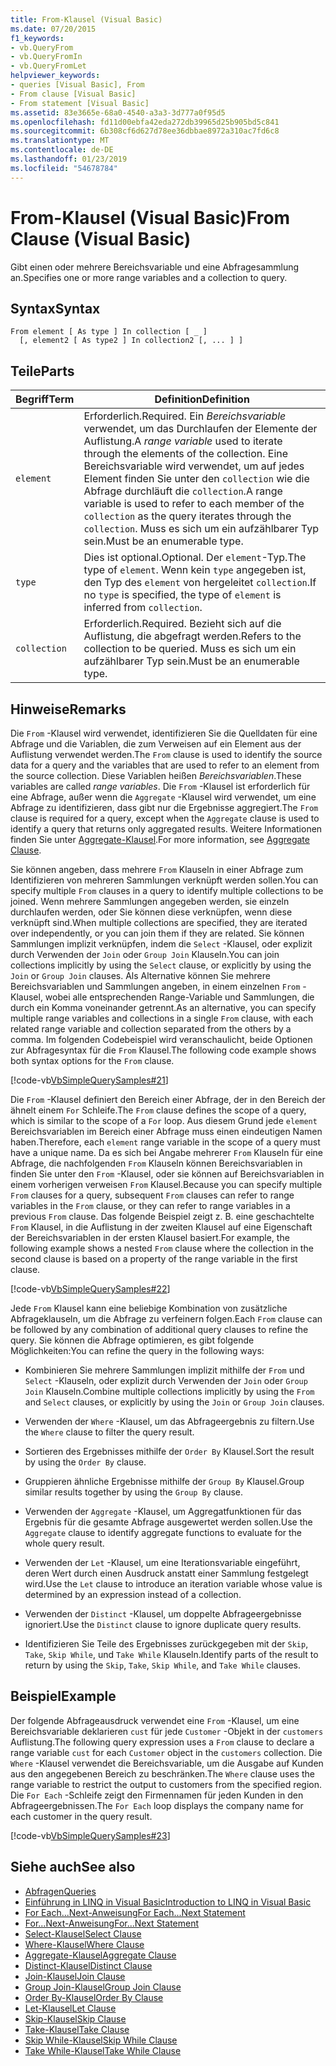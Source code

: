 ```yaml
---
title: From-Klausel (Visual Basic)
ms.date: 07/20/2015
f1_keywords:
- vb.QueryFrom
- vb.QueryFromIn
- vb.QueryFromLet
helpviewer_keywords:
- queries [Visual Basic], From
- From clause [Visual Basic]
- From statement [Visual Basic]
ms.assetid: 83e3665e-68a0-4540-a3a3-3d777a0f95d5
ms.openlocfilehash: fd11d00ebfa42eda272db39965d25b905bd5c841
ms.sourcegitcommit: 6b308cf6d627d78ee36dbbae8972a310ac7fd6c8
ms.translationtype: MT
ms.contentlocale: de-DE
ms.lasthandoff: 01/23/2019
ms.locfileid: "54678784"
---
```

# <a name="from-clause-visual-basic"></a><span data-ttu-id="80c17-102">From-Klausel (Visual Basic)</span><span class="sxs-lookup"><span data-stu-id="80c17-102">From Clause (Visual Basic)</span></span>
<span data-ttu-id="80c17-103">Gibt einen oder mehrere Bereichsvariable und eine Abfragesammlung an.</span><span class="sxs-lookup"><span data-stu-id="80c17-103">Specifies one or more range variables and a collection to query.</span></span>  
  
## <a name="syntax"></a><span data-ttu-id="80c17-104">Syntax</span><span class="sxs-lookup"><span data-stu-id="80c17-104">Syntax</span></span>  
  
```  
From element [ As type ] In collection [ _ ]  
  [, element2 [ As type2 ] In collection2 [, ... ] ]  
```  
  
## <a name="parts"></a><span data-ttu-id="80c17-105">Teile</span><span class="sxs-lookup"><span data-stu-id="80c17-105">Parts</span></span>  
  
|<span data-ttu-id="80c17-106">Begriff</span><span class="sxs-lookup"><span data-stu-id="80c17-106">Term</span></span>|<span data-ttu-id="80c17-107">Definition</span><span class="sxs-lookup"><span data-stu-id="80c17-107">Definition</span></span>|  
|---|---|  
|`element`|<span data-ttu-id="80c17-108">Erforderlich.</span><span class="sxs-lookup"><span data-stu-id="80c17-108">Required.</span></span> <span data-ttu-id="80c17-109">Ein *Bereichsvariable* verwendet, um das Durchlaufen der Elemente der Auflistung.</span><span class="sxs-lookup"><span data-stu-id="80c17-109">A *range variable* used to iterate through the elements of the collection.</span></span> <span data-ttu-id="80c17-110">Eine Bereichsvariable wird verwendet, um auf jedes Element finden Sie unter den `collection` wie die Abfrage durchläuft die `collection`.</span><span class="sxs-lookup"><span data-stu-id="80c17-110">A range variable is used to refer to each member of the `collection` as the query iterates through the `collection`.</span></span> <span data-ttu-id="80c17-111">Muss es sich um ein aufzählbarer Typ sein.</span><span class="sxs-lookup"><span data-stu-id="80c17-111">Must be an enumerable type.</span></span>|  
|`type`|<span data-ttu-id="80c17-112">Dies ist optional.</span><span class="sxs-lookup"><span data-stu-id="80c17-112">Optional.</span></span> <span data-ttu-id="80c17-113">Der `element`-Typ.</span><span class="sxs-lookup"><span data-stu-id="80c17-113">The type of `element`.</span></span> <span data-ttu-id="80c17-114">Wenn kein `type` angegeben ist, den Typ des `element` von hergeleitet `collection`.</span><span class="sxs-lookup"><span data-stu-id="80c17-114">If no `type` is specified, the type of `element` is inferred from `collection`.</span></span>|  
|`collection`|<span data-ttu-id="80c17-115">Erforderlich.</span><span class="sxs-lookup"><span data-stu-id="80c17-115">Required.</span></span> <span data-ttu-id="80c17-116">Bezieht sich auf die Auflistung, die abgefragt werden.</span><span class="sxs-lookup"><span data-stu-id="80c17-116">Refers to the collection to be queried.</span></span> <span data-ttu-id="80c17-117">Muss es sich um ein aufzählbarer Typ sein.</span><span class="sxs-lookup"><span data-stu-id="80c17-117">Must be an enumerable type.</span></span>|  
  
## <a name="remarks"></a><span data-ttu-id="80c17-118">Hinweise</span><span class="sxs-lookup"><span data-stu-id="80c17-118">Remarks</span></span>  
 <span data-ttu-id="80c17-119">Die `From` -Klausel wird verwendet, identifizieren Sie die Quelldaten für eine Abfrage und die Variablen, die zum Verweisen auf ein Element aus der Auflistung verwendet werden.</span><span class="sxs-lookup"><span data-stu-id="80c17-119">The `From` clause is used to identify the source data for a query and the variables that are used to refer to an element from the source collection.</span></span> <span data-ttu-id="80c17-120">Diese Variablen heißen *Bereichsvariablen*.</span><span class="sxs-lookup"><span data-stu-id="80c17-120">These variables are called *range variables*.</span></span> <span data-ttu-id="80c17-121">Die `From` -Klausel ist erforderlich für eine Abfrage, außer wenn die `Aggregate` -Klausel wird verwendet, um eine Abfrage zu identifizieren, dass gibt nur die Ergebnisse aggregiert.</span><span class="sxs-lookup"><span data-stu-id="80c17-121">The `From` clause is required for a query, except when the `Aggregate` clause is used to identify a query that returns only aggregated results.</span></span> <span data-ttu-id="80c17-122">Weitere Informationen finden Sie unter [Aggregate-Klausel](../../../visual-basic/language-reference/queries/aggregate-clause.md).</span><span class="sxs-lookup"><span data-stu-id="80c17-122">For more information, see [Aggregate Clause](../../../visual-basic/language-reference/queries/aggregate-clause.md).</span></span>  
  
 <span data-ttu-id="80c17-123">Sie können angeben, dass mehrere `From` Klauseln in einer Abfrage zum Identifizieren von mehreren Sammlungen verknüpft werden sollen.</span><span class="sxs-lookup"><span data-stu-id="80c17-123">You can specify multiple `From` clauses in a query to identify multiple collections to be joined.</span></span> <span data-ttu-id="80c17-124">Wenn mehrere Sammlungen angegeben werden, sie einzeln durchlaufen werden, oder Sie können diese verknüpfen, wenn diese verknüpft sind.</span><span class="sxs-lookup"><span data-stu-id="80c17-124">When multiple collections are specified, they are iterated over independently, or you can join them if they are related.</span></span> <span data-ttu-id="80c17-125">Sie können Sammlungen implizit verknüpfen, indem die `Select` -Klausel, oder explizit durch Verwenden der `Join` oder `Group Join` Klauseln.</span><span class="sxs-lookup"><span data-stu-id="80c17-125">You can join collections implicitly by using the `Select` clause, or explicitly by using the `Join` or `Group Join` clauses.</span></span> <span data-ttu-id="80c17-126">Als Alternative können Sie mehrere Bereichsvariablen und Sammlungen angeben, in einem einzelnen `From` -Klausel, wobei alle entsprechenden Range-Variable und Sammlungen, die durch ein Komma voneinander getrennt.</span><span class="sxs-lookup"><span data-stu-id="80c17-126">As an alternative, you can specify multiple range variables and collections in a single `From` clause, with each related range variable and collection separated from the others by a comma.</span></span> <span data-ttu-id="80c17-127">Im folgenden Codebeispiel wird veranschaulicht, beide Optionen zur Abfragesyntax für die `From` Klausel.</span><span class="sxs-lookup"><span data-stu-id="80c17-127">The following code example shows both syntax options for the `From` clause.</span></span>  
  
 [!code-vb[VbSimpleQuerySamples#21](../../../visual-basic/language-reference/queries/codesnippet/VisualBasic/from-clause_1.vb)]  
  
 <span data-ttu-id="80c17-128">Die `From` -Klausel definiert den Bereich einer Abfrage, der in den Bereich der ähnelt einem `For` Schleife.</span><span class="sxs-lookup"><span data-stu-id="80c17-128">The `From` clause defines the scope of a query, which is similar to the scope of a `For` loop.</span></span> <span data-ttu-id="80c17-129">Aus diesem Grund jede `element` Bereichsvariablen im Bereich einer Abfrage muss einen eindeutigen Namen haben.</span><span class="sxs-lookup"><span data-stu-id="80c17-129">Therefore, each `element` range variable in the scope of a query must have a unique name.</span></span> <span data-ttu-id="80c17-130">Da es sich bei Angabe mehrerer `From` Klauseln für eine Abfrage, die nachfolgenden `From` Klauseln können Bereichsvariablen in finden Sie unter den `From` -Klausel, oder sie können auf Bereichsvariablen in einem vorherigen verweisen `From` Klausel.</span><span class="sxs-lookup"><span data-stu-id="80c17-130">Because you can specify multiple `From` clauses for a query, subsequent `From` clauses can refer to range variables in the `From` clause, or they can refer to range variables in a previous `From` clause.</span></span> <span data-ttu-id="80c17-131">Das folgende Beispiel zeigt z. B. eine geschachtelte `From` Klausel, in die Auflistung in der zweiten Klausel auf eine Eigenschaft der Bereichsvariablen in der ersten Klausel basiert.</span><span class="sxs-lookup"><span data-stu-id="80c17-131">For example, the following example shows a nested `From` clause where the collection in the second clause is based on a property of the range variable in the first clause.</span></span>  
  
 [!code-vb[VbSimpleQuerySamples#22](../../../visual-basic/language-reference/queries/codesnippet/VisualBasic/from-clause_2.vb)]  
  
 <span data-ttu-id="80c17-132">Jede `From` Klausel kann eine beliebige Kombination von zusätzliche Abfrageklauseln, um die Abfrage zu verfeinern folgen.</span><span class="sxs-lookup"><span data-stu-id="80c17-132">Each `From` clause can be followed by any combination of additional query clauses to refine the query.</span></span> <span data-ttu-id="80c17-133">Sie können die Abfrage optimieren, es gibt folgende Möglichkeiten:</span><span class="sxs-lookup"><span data-stu-id="80c17-133">You can refine the query in the following ways:</span></span>  
  
-   <span data-ttu-id="80c17-134">Kombinieren Sie mehrere Sammlungen implizit mithilfe der `From` und `Select` -Klauseln, oder explizit durch Verwenden der `Join` oder `Group Join` Klauseln.</span><span class="sxs-lookup"><span data-stu-id="80c17-134">Combine multiple collections implicitly by using the `From` and `Select` clauses, or explicitly by using the `Join` or `Group Join` clauses.</span></span>  
  
-   <span data-ttu-id="80c17-135">Verwenden der `Where` -Klausel, um das Abfrageergebnis zu filtern.</span><span class="sxs-lookup"><span data-stu-id="80c17-135">Use the `Where` clause to filter the query result.</span></span>  
  
-   <span data-ttu-id="80c17-136">Sortieren des Ergebnisses mithilfe der `Order By` Klausel.</span><span class="sxs-lookup"><span data-stu-id="80c17-136">Sort the result by using the `Order By` clause.</span></span>  
  
-   <span data-ttu-id="80c17-137">Gruppieren ähnliche Ergebnisse mithilfe der `Group By` Klausel.</span><span class="sxs-lookup"><span data-stu-id="80c17-137">Group similar results together by using the `Group By` clause.</span></span>  
  
-   <span data-ttu-id="80c17-138">Verwenden der `Aggregate` -Klausel, um Aggregatfunktionen für das Ergebnis für die gesamte Abfrage ausgewertet werden sollen.</span><span class="sxs-lookup"><span data-stu-id="80c17-138">Use the `Aggregate` clause to identify aggregate functions to evaluate for the whole query result.</span></span>  
  
-   <span data-ttu-id="80c17-139">Verwenden der `Let` -Klausel, um eine Iterationsvariable eingeführt, deren Wert durch einen Ausdruck anstatt einer Sammlung festgelegt wird.</span><span class="sxs-lookup"><span data-stu-id="80c17-139">Use the `Let` clause to introduce an iteration variable whose value is determined by an expression instead of a collection.</span></span>  
  
-   <span data-ttu-id="80c17-140">Verwenden der `Distinct` -Klausel, um doppelte Abfrageergebnisse ignoriert.</span><span class="sxs-lookup"><span data-stu-id="80c17-140">Use the `Distinct` clause to ignore duplicate query results.</span></span>  
  
-   <span data-ttu-id="80c17-141">Identifizieren Sie Teile des Ergebnisses zurückgegeben mit der `Skip`, `Take`, `Skip While`, und `Take While` Klauseln.</span><span class="sxs-lookup"><span data-stu-id="80c17-141">Identify parts of the result to return by using the `Skip`, `Take`, `Skip While`, and `Take While` clauses.</span></span>  
  
## <a name="example"></a><span data-ttu-id="80c17-142">Beispiel</span><span class="sxs-lookup"><span data-stu-id="80c17-142">Example</span></span>  
 <span data-ttu-id="80c17-143">Der folgende Abfrageausdruck verwendet eine `From` -Klausel, um eine Bereichsvariable deklarieren `cust` für jede `Customer` -Objekt in der `customers` Auflistung.</span><span class="sxs-lookup"><span data-stu-id="80c17-143">The following query expression uses a `From` clause to declare a range variable `cust` for each `Customer` object in the `customers` collection.</span></span> <span data-ttu-id="80c17-144">Die `Where` -Klausel verwendet die Bereichsvariable, um die Ausgabe auf Kunden aus den angegebenen Bereich zu beschränken.</span><span class="sxs-lookup"><span data-stu-id="80c17-144">The `Where` clause uses the range variable to restrict the output to customers from the specified region.</span></span> <span data-ttu-id="80c17-145">Die `For Each` -Schleife zeigt den Firmennamen für jeden Kunden in den Abfrageergebnissen.</span><span class="sxs-lookup"><span data-stu-id="80c17-145">The `For Each` loop displays the company name for each customer in the query result.</span></span>  
  
 [!code-vb[VbSimpleQuerySamples#23](../../../visual-basic/language-reference/queries/codesnippet/VisualBasic/from-clause_3.vb)]  
  
## <a name="see-also"></a><span data-ttu-id="80c17-146">Siehe auch</span><span class="sxs-lookup"><span data-stu-id="80c17-146">See also</span></span>
- [<span data-ttu-id="80c17-147">Abfragen</span><span class="sxs-lookup"><span data-stu-id="80c17-147">Queries</span></span>](../../../visual-basic/language-reference/queries/index.md)
- [<span data-ttu-id="80c17-148">Einführung in LINQ in Visual Basic</span><span class="sxs-lookup"><span data-stu-id="80c17-148">Introduction to LINQ in Visual Basic</span></span>](../../../visual-basic/programming-guide/language-features/linq/introduction-to-linq.md)
- [<span data-ttu-id="80c17-149">For Each...Next-Anweisung</span><span class="sxs-lookup"><span data-stu-id="80c17-149">For Each...Next Statement</span></span>](../../../visual-basic/language-reference/statements/for-each-next-statement.md)
- [<span data-ttu-id="80c17-150">For...Next-Anweisung</span><span class="sxs-lookup"><span data-stu-id="80c17-150">For...Next Statement</span></span>](../../../visual-basic/language-reference/statements/for-next-statement.md)
- [<span data-ttu-id="80c17-151">Select-Klausel</span><span class="sxs-lookup"><span data-stu-id="80c17-151">Select Clause</span></span>](../../../visual-basic/language-reference/queries/select-clause.md)
- [<span data-ttu-id="80c17-152">Where-Klausel</span><span class="sxs-lookup"><span data-stu-id="80c17-152">Where Clause</span></span>](../../../visual-basic/language-reference/queries/where-clause.md)
- [<span data-ttu-id="80c17-153">Aggregate-Klausel</span><span class="sxs-lookup"><span data-stu-id="80c17-153">Aggregate Clause</span></span>](../../../visual-basic/language-reference/queries/aggregate-clause.md)
- [<span data-ttu-id="80c17-154">Distinct-Klausel</span><span class="sxs-lookup"><span data-stu-id="80c17-154">Distinct Clause</span></span>](../../../visual-basic/language-reference/queries/distinct-clause.md)
- [<span data-ttu-id="80c17-155">Join-Klausel</span><span class="sxs-lookup"><span data-stu-id="80c17-155">Join Clause</span></span>](../../../visual-basic/language-reference/queries/join-clause.md)
- [<span data-ttu-id="80c17-156">Group Join-Klausel</span><span class="sxs-lookup"><span data-stu-id="80c17-156">Group Join Clause</span></span>](../../../visual-basic/language-reference/queries/group-join-clause.md)
- [<span data-ttu-id="80c17-157">Order By-Klausel</span><span class="sxs-lookup"><span data-stu-id="80c17-157">Order By Clause</span></span>](../../../visual-basic/language-reference/queries/order-by-clause.md)
- [<span data-ttu-id="80c17-158">Let-Klausel</span><span class="sxs-lookup"><span data-stu-id="80c17-158">Let Clause</span></span>](../../../visual-basic/language-reference/queries/let-clause.md)
- [<span data-ttu-id="80c17-159">Skip-Klausel</span><span class="sxs-lookup"><span data-stu-id="80c17-159">Skip Clause</span></span>](../../../visual-basic/language-reference/queries/skip-clause.md)
- [<span data-ttu-id="80c17-160">Take-Klausel</span><span class="sxs-lookup"><span data-stu-id="80c17-160">Take Clause</span></span>](../../../visual-basic/language-reference/queries/take-clause.md)
- [<span data-ttu-id="80c17-161">Skip While-Klausel</span><span class="sxs-lookup"><span data-stu-id="80c17-161">Skip While Clause</span></span>](../../../visual-basic/language-reference/queries/skip-while-clause.md)
- [<span data-ttu-id="80c17-162">Take While-Klausel</span><span class="sxs-lookup"><span data-stu-id="80c17-162">Take While Clause</span></span>](../../../visual-basic/language-reference/queries/take-while-clause.md)
